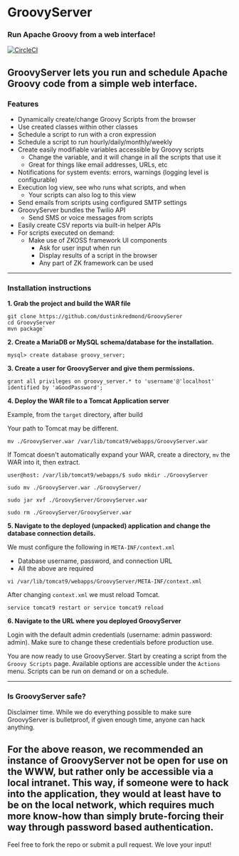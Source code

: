 # GroovyServer
### Run Apache Groovy from a web interface!

[![CircleCI](https://circleci.com/gh/dustinkredmond/GroovyServer.svg?style=svg)](https://circleci.com/gh/dustinkredmond/GroovyServer)

GroovyServer lets you run and schedule Apache Groovy code from
a simple web interface. 
---

### Features

 - Dynamically create/change Groovy Scripts from the browser
 - Use created classes within other classes
 - Schedule a script to run with a cron expression
 - Schedule a script to run hourly/daily/monthly/weekly
 - Create easily modifiable variables accessible by Groovy scripts
   - Change the variable, and it will change in all the scripts that use it
   - Great for things like email addresses, URLs, etc
 - Notifications for system events: errors, warnings (logging level is configurable)
 - Execution log view, see who runs what scripts, and when
   - Your scripts can also log to this view
 - Send emails from scripts using configured SMTP settings
 - GroovyServer bundles the Twilio API
   - Send SMS or voice messages from scripts
 - Easily create CSV reports via built-in helper APIs
 - For scripts executed on demand:
    - Make use of ZKOSS framework UI components
      - Ask for user input when run
      - Display results of a script in the browser
      - Any part of ZK framework can be used
 
---

### Installation instructions

**1. Grab the project and build the WAR file**

    git clone https://github.com/dustinkredmond/GroovySerer
    cd GroovyServer
    mvn package`

**2. Create a MariaDB or MySQL schema/database for the installation.** 

    mysql> create database groovy_server;

**3. Create a user for GroovyServer and give them permissions.**

    grant all privileges on groovy_server.* to 'username'@'localhost' identified by 'aGoodPassword';

**4. Deploy the WAR file to a Tomcat Application server**

   Example, from the `target` directory, after build
   
   Your path to Tomcat may be different.
   
   `mv ./GroovyServer.war /var/lib/tomcat9/webapps/GroovyServer.war`
   
   If Tomcat doesn't automatically expand your WAR,
   create a directory, `mv` the WAR into it, then extract.
   
   `user@host: /var/lib/tomcat9/webapps/$ sudo mkdir ./GroovyServer`
   
   `sudo mv ./GroovyServer.war ./GroovyServer/`
   
   `sudo jar xvf ./GroovyServer/GroovyServer.war`
   
   `sudo rm ./GroovyServer/GroovyServer.war`

**5. Navigate to the deployed (unpacked) application and change the database connection details.**

   We must configure the following in `META-INF/context.xml`
   
   - Database username, password, and connection URL
   - All the above are required
      
    vi /var/lib/tomcat9/webapps/GroovyServer/META-INF/context.xml
    
   After changing `context.xml` we must reload Tomcat.
    
    service tomcat9 restart or service tomcat9 reload
    
**6. Navigate to the URL where you deployed GroovyServer**

   Login with the default admin credentials (username: admin password: admin).
   Make sure to change these credentials before production use.

   You are now ready to use GroovyServer. Start by creating
   a script from the `Groovy Scripts` page. Available options
   are accessible under the `Actions` menu. Scripts can be 
   run on demand or on a schedule.

---

### Is GroovyServer safe?

Disclaimer time. While we do everything possible to make sure GroovyServer is 
bulletproof, if given enough time, anyone can hack anything.

For the above reason, we recommended an instance of GroovyServer not
be open for use on the WWW, but rather only be accessible via a local intranet.
This way, if someone were to hack into the application, they would at least have
to be on the local network, which requires much more know-how than simply brute-forcing
their way through password based authentication.
---

Feel free to fork the repo or submit a pull request. We love your input!

